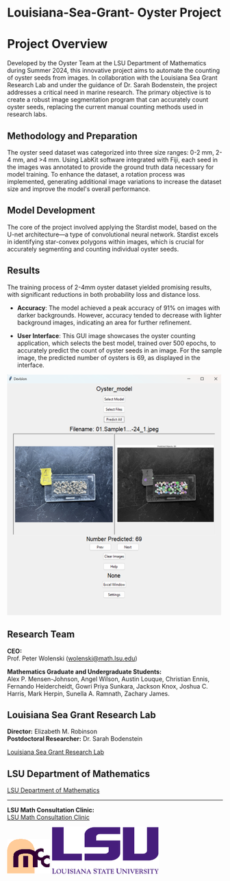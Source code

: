 # Louisiana-Sea-Grant- Oyster Project

# Project Overview

Developed by the Oyster Team at the LSU Department of Mathematics during Summer 2024, this innovative project aims to automate the counting of oyster seeds from images. In collaboration with the Louisiana Sea Grant Research Lab and under the guidance of Dr. Sarah Bodenstein, the project addresses a critical need in marine research. The primary objective is to create a robust image segmentation program that can accurately count oyster seeds, replacing the current manual counting methods used in research labs.

## Methodology and Preparation

The oyster seed dataset was categorized into three size ranges: 0-2 mm, 2-4 mm, and >4 mm. Using LabKit software integrated with Fiji, each seed in the images was annotated to provide the ground truth data necessary for model training. To enhance the dataset, a rotation process was implemented, generating additional image variations to increase the dataset size and improve the model's overall performance.

## Model Development

The core of the project involved applying the Stardist model, based on the U-net architecture—a type of convolutional neural network. Stardist excels in identifying star-convex polygons within images, which is crucial for accurately segmenting and counting individual oyster seeds.

## Results

The training process of 2-4mm oyster dataset yielded promising results, with significant reductions in both probability loss and distance loss.

- **Accuracy**: The model achieved a peak accuracy of 91% on images with darker backgrounds. However, accuracy tended to decrease with lighter background images, indicating an area for further refinement.
  
- **User Interface**: This GUI image showcases the oyster counting application, which selects the best model, trained over 500 epochs, to accurately predict the count of oyster seeds in an image. For the sample image, the predicted number of oysters is 69, as displayed in the interface.

 <img src="\2-4mm\results\GUI_prediction.png" alt="Oyster Counting GUI" width="500">



## Research Team

**CEO:**  
Prof. Peter Wolenski (wolenski@math.lsu.edu)

**Mathematics Graduate and Undergraduate Students:**  
Alex P. Mensen-Johnson, Angel Wilson, Austin Louque, Christian Ennis, Fernando Heidercheidt, Gowri Priya Sunkara, Jackson Knox, Joshua C. Harris, Mark Herpin, Sunella A. Ramnath, Zachary James.

## Louisiana Sea Grant Research Lab

**Director:** Elizabeth M. Robinson  
**Postdoctoral Researcher:** Dr. Sarah Bodenstein

[Louisiana Sea Grant Research Lab](https://www.laseagrant.org/outreach/aquaculture/oyster-research-lab/)

## LSU Department of Mathematics

[LSU Department of Mathematics](https://www.math.lsu.edu/)

---

**LSU Math Consultation Clinic:**  
[LSU Math Consultation Clinic](https://www.math.lsu.edu/courses/capstone_course)

<img src="logos/mcclogo.gif" alt="MCC Logo" width="100">

<img src="logos/lsulogo.png" alt="LSU Logo" width="250">



